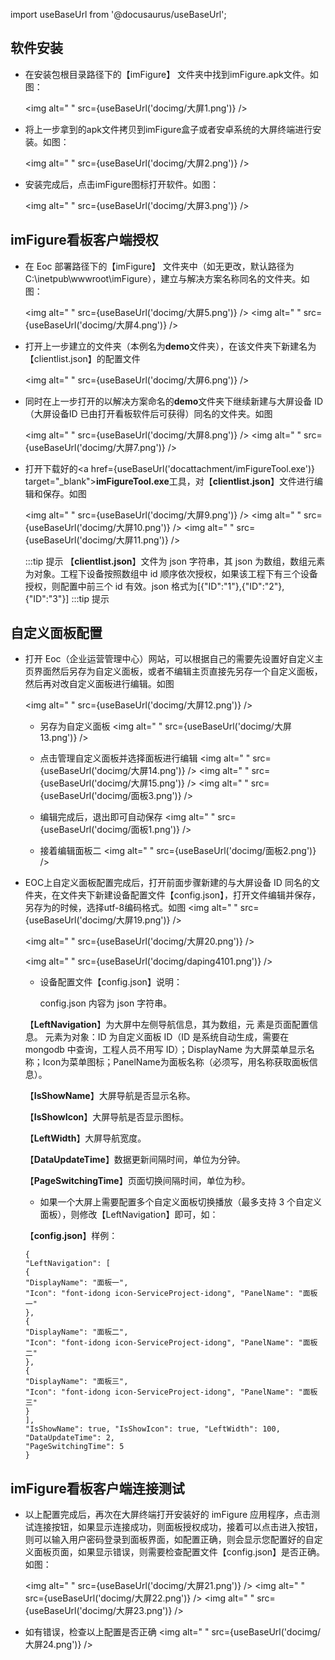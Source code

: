 
import useBaseUrl from '@docusaurus/useBaseUrl';

## 软件安装

* 在安装包根目录路径下的【imFigure】 文件夹中找到imFigure.apk文件。如图：

  <img alt=" " src={useBaseUrl('docimg/大屏1.png')} />

* 将上一步拿到的apk文件拷贝到imFigure盒子或者安卓系统的大屏终端进行安装。如图：

  <img alt=" " src={useBaseUrl('docimg/大屏2.png')} />

* 安装完成后，点击imFigure图标打开软件。如图：

  <img alt=" " src={useBaseUrl('docimg/大屏3.png')} />

## imFigure看板客户端授权

* 在 Eoc 部署路径下的【imFigure】 文件夹中（如无更改，默认路径为C:\inetpub\wwwroot\imFigure），建立与解决方案名称同名的文件夹。如图：

  <img alt=" " src={useBaseUrl('docimg/大屏5.png')} />
  <img alt=" " src={useBaseUrl('docimg/大屏4.png')} />

* 打开上一步建立的文件夹（本例名为**demo**文件夹），在该文件夹下新建名为【clientlist.json】的配置文件

  <img alt=" " src={useBaseUrl('docimg/大屏6.png')} />

* 同时在上一步打开的以解决方案命名的**demo**文件夹下继续新建与大屏设备 ID（大屏设备ID 已由打开看板软件后可获得）同名的文件夹。如图

  <img alt=" " src={useBaseUrl('docimg/大屏8.png')} />
  <img alt=" " src={useBaseUrl('docimg/大屏7.png')} />

* 打开下载好的<a href={useBaseUrl('docattachment/imFigureTool.exe')} target="_blank">**imFigureTool.exe**</a>工具，对【**clientlist.json**】文件进行编辑和保存。如图 

  <img alt=" " src={useBaseUrl('docimg/大屏9.png')} />
  <img alt=" " src={useBaseUrl('docimg/大屏10.png')} />
  <img alt=" " src={useBaseUrl('docimg/大屏11.png')} />

  :::tip 提示
   【**clientlist.json**】文件为 json 字符串，其 json 为数组，数组元素为对象。工程下设备按照数组中 id 顺序依次授权，如果该工程下有三个设备授权，则配置中前三个 id 有效。json 格式为[{"ID":"1"},{"ID":"2"},{"ID":"3"}]
  :::tip 提示

## 自定义面板配置

* 打开 Eoc（企业运营管理中心）网站，可以根据自己的需要先设置好自定义主页界面然后另存为自定义面板，或者不编辑主页直接先另存一个自定义面板，然后再对改自定义面板进行编辑。如图

  <img alt=" " src={useBaseUrl('docimg/大屏12.png')} />

  * 另存为自定义面板
  <img alt=" " src={useBaseUrl('docimg/大屏13.png')} />

  * 点击管理自定义面板并选择面板进行编辑 
  <img alt=" " src={useBaseUrl('docimg/大屏14.png')} />
  <img alt=" " src={useBaseUrl('docimg/大屏15.png')} />
  <img alt=" " src={useBaseUrl('docimg/面板3.png')} />

  * 编辑完成后，退出即可自动保存
  <img alt=" " src={useBaseUrl('docimg/面板1.png')} />

  * 接着编辑面板二
  <img alt=" " src={useBaseUrl('docimg/面板2.png')} />

* EOC上自定义面板配置完成后，打开前面步骤新建的与大屏设备 ID 同名的文件夹，在文件夹下新建设备配置文件【config.json】，打开文件编辑并保存，另存为的时候，选择utf-8编码格式。如图
  <img alt=" " src={useBaseUrl('docimg/大屏19.png')} />

  <img alt=" " src={useBaseUrl('docimg/大屏20.png')} />

  <img alt=" " src={useBaseUrl('docimg/daping4101.png')} />

  * 设备配置文件【config.json】说明：

    config.json 内容为   json 字符串。

   【**LeftNavigation**】为大屏中左侧导航信息，其为数组，元 素是页面配置信息。
   元素为对象：ID 为自定义面板 ID（ID 是系统自动生成，需要在 mongodb 中查询，工程人员不用写 ID）；DisplayName 为大屏菜单显示名称；Icon为菜单图标；PanelName为面板名称（必须写，用名称获取面板信息）。

    【**IsShowName**】大屏导航是否显示名称。

    【**IsShowIcon**】大屏导航是否显示图标。

    【**LeftWidth**】大屏导航宽度。
     
    【**DataUpdateTime**】数据更新间隔时间，单位为分钟。

    【**PageSwitchingTime**】页面切换间隔时间，单位为秒。 
 
  * 如果一个大屏上需要配置多个自定义面板切换播放（最多支持 3 个自定义面板），则修改【LeftNavigation】即可，如：

   【**config.json**】样例： 
    ```
    {
    "LeftNavigation": [
    {
    "DisplayName": "面板一",
    "Icon": "font-idong icon-ServiceProject-idong", "PanelName": "面板一"
    },
    {
    "DisplayName": "面板二",
    "Icon": "font-idong icon-ServiceProject-idong", "PanelName": "面板二"
    },
    {
    "DisplayName": "面板三",
    "Icon": "font-idong icon-ServiceProject-idong", "PanelName": "面板三"
    }
    ],
    "IsShowName": true, "IsShowIcon": true, "LeftWidth": 100,
    "DataUpdateTime": 2,
    "PageSwitchingTime": 5
    }
    ```

## imFigure看板客户端连接测试

* 以上配置完成后，再次在大屏终端打开安装好的 imFigure 应用程序，点击测试连接按钮，如果显示连接成功，则面板授权成功，接着可以点击进入按钮， 则可以输入用户密码登录到面板界面，如配置正确，则会显示您配置好的自定义面板页面，如果显示错误，则需要检查配置文件【config.json】是否正确。如图：

  <img alt=" " src={useBaseUrl('docimg/大屏21.png')} /> 
  <img alt=" " src={useBaseUrl('docimg/大屏22.png')} /> 
  <img alt=" " src={useBaseUrl('docimg/大屏23.png')} /> 

* 如有错误，检查以上配置是否正确
  <img alt=" " src={useBaseUrl('docimg/大屏24.png')} /> 
